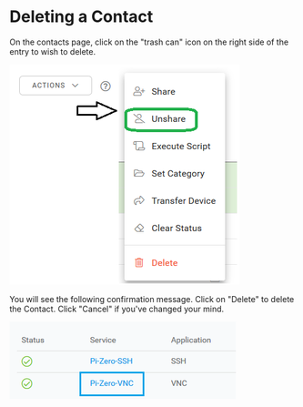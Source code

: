 # Deleting a Contact

On the contacts page, click on the "trash can" icon on the right side of the entry to wish to delete.

![](../../.gitbook/assets/image%20%2852%29.png)

You will see the following confirmation message.  Click on "Delete" to delete the Contact.  Click "Cancel" if you've changed your mind.

![](../../.gitbook/assets/image%20%28109%29.png)

